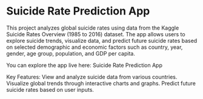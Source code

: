 
# Suicide Rate Prediction App
This project analyzes global suicide rates using data from the Kaggle Suicide Rates Overview (1985 to 2016) dataset. The app allows users to explore suicide trends, visualize data, and predict future suicide rates based on selected demographic and economic factors such as country, year, gender, age group, population, and GDP per capita.

You can explore the app live here: Suicide Rate Prediction App

Key Features:
View and analyze suicide data from various countries.
Visualize global trends through interactive charts and graphs.
Predict future suicide rates based on user inputs.
